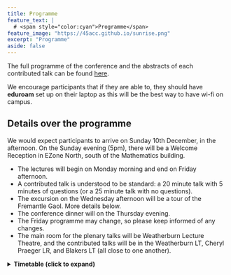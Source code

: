 ```yaml
---
title: Programme
feature_text: | 
  # <span style="color:cyan">Programme</span>
feature_image: "https://45acc.github.io/sunrise.png"
excerpt: "Programme"
aside: false
---
```


The full programme of the conference and the abstracts of each contributed talk can be found [here](45ACC_Abstracts_Booklet.pdf).

We encourage participants that if they are able to, they should have **eduroam** set up on their laptop as this will be the best way to have wi-fi on campus.

## Details over the programme

We would expect participants to arrive on Sunday 10th December, in the afternoon.
On the Sunday evening (5pm), there will be a Welcome Reception in EZone North, south of the Mathematics building.

- The lectures will begin on Monday morning and end on Friday afternoon.
- A contributed talk is understood to be standard: a 20 minute talk with 5 minutes of questions (or a 25 minute talk with no questions).
- The excursion on the Wednesday afternoon will be a tour of the Fremantle Gaol. More details below.
- The conference dinner will on the Thursday evening.
- The Friday programme may change, so please keep informed of any changes.
- The main room for the plenary talks will be Weatherburn Lecture Theatre, and the contributed talks will be in the Weatherburn LT, Cheryl Praeger LR, and Blakers LT (all close to one another).

<details>
<summary>
  <b>Timetable (click to expand)</b>
</summary>

The morning and afternoon teas will be in the Monadelphous Integrated Learning Centre (MILC), just east of the lecture venues. For lunch, you're on your own!
  
<h3 class="unnumbered" id="sunday">Sunday (evening)</h3>

Registration and Welcome Reception (EZone): 17:00 — 19:00.

<h3 class="unnumbered" id="monday">Monday</h3>

|    | **Weatherburn LT**   | **Blakers LT**      | **Praeger LR**  |
|:---:|:---:|:---:|:---:|
| 8.00 -- 8.45   | Registration         |            |     |
| 8.45 -- 9.00   | Opening address      |     |                 |
| 9.00 -- 10:00  | <dfn title="Local actions and eigenspaces of vertex-transitive graphs"><em>Gabriel Verret</em></dfn>     |                     |                 |
| 10.00 -- 10.30  | :coffee: `Morning tea (MILC)` :coffee: | | |
| 10.30 -- 11.00 | Chen\*               | Bastida\*           | Satake          |
| 11.00 -- 11.30 | Ding\*               | Tangjai             | Wang\*          |
| 11.30 -- 12.00 | Mitrović\*           | Lehner              | Yost            |
| 12.00 -- 12.30 | Dacaymat\*           | Semple              | Umar            |
| 12.30 -- 14.30 | `Lunch break`                                       
| 14.30 -- 15.30 | *CMSA Prize Winner*  |                     |                 |
| 15.30 -- 16.00 | :coffee: `Afternoon tea (MILC)` :coffee:     |                     |                 |
| 16.00 -- 16.30 | Basit                | Bunjamin\*          |                 |
| 16.30 -- 17.00 | Liebenau             | Mitchell\*          |                 |
| 17.00 -- 17.30 | Hasunuma             | Lacaze-Masmonteil\* |                 |


<h3 class="unnumbered" id="tuesday">Tuesday</h3>

|                | **Weatherburn LT** | **Blakers LT** |
|:---:|:---:|:---:|
| 9.00 -- 10:00  | <dfn title="Algebraic graph theory and quantum walks"><em>Krystal Guo</em></dfn>      |                |
| 10.00 -- 10.30 | :coffee: `Morning tea (MILC)` :coffee:        |                |
| 10.30 -- 11.00 | Hickingbotham\*    | Briones        |
| 11.00 -- 11.30 | Distel\*           | Mammoliti      |
| 11.30 -- 12.00 | Brettell           | Ernst\*        |
| 12:00 -- 12:30 | Wood               | Klawuhn\*      |
| 12.30 -- 14.30 | `Lunch break`        |                |
| 14.30 -- 15.30 | <dfn title="How to design a graph with three eigenvalues"><em>Gary Greaves</em></dfn>     |                |
| 15.30 -- 16.00 | :coffee: `Afternoon tea (MILC)` :coffee:       |                |
| 16.00 -- 16.30 | Allsop\*           | Imamura        |
| 16.30 -- 17.00 | Baghestani\*       | Kawabuchi      |
| 17.00 -- 17.30 | CMSA AGM           |                |


<h3 class="unnumbered" id="wednesday">Wednesday</h3>

|                | **Weatherburn LT** | **Blakers LT** |
|:---:|:---:|:---:|
| 9.00 -- 10:00  | <dfn title="The Saturation Spectrum of odd cycles"><em>André Kündgen</em></dfn>   |                |
| 10.00 -- 10.30 | :coffee: `Morning tea (MILC)` :coffee:       |                |
| 10.30 -- 11.00 | Arumugam\*           | Maruta         |
| 11.00 -- 11.30 | Syrotiuk           | Yasufuku       |
| 11.30 -- 12.00 | Hirao              | Hafidh\*       |
| 12.00 -- 12:30 | Hawtin             | Zhang\*        |
| 12.30 -- 13.30 | `Lunch break`        |                |
| 14.00 -- 17.00 | *Excursion*  :bus:    |                |


<h3 class="unnumbered" id="thursday">Thursday</h3>

|                | **Weatherburn LT**       | **Blakers LT** |
|:---:|:---:|:---:|
| 9.00 -- 10:00  | <dfn title="New Ramsey multiplicity bounds and search heuristics"><em>Tibor Szabó</em></dfn>           |                |
| 10.00 -- 10.30 | :coffee: `Morning tea (MILC)` :coffee:             |                |
| 10.30 -- 11.00 | Gentle\*               | Gunasekara     |
| 11.00 -- 11.30 | Miura                    | Zhang\*        |
| 11.30 -- 12.00 | Lia                      | Smith\*        |
| 12.00 -- 12.30 | De Beule                 | Li\*           |
| 12.30 -- 14.30 | `Lunch break`             |                |
| 14.30 -- 15.30 | <dfn title="'Segre-type' theorems: combinatorial characterisations for algebraic objects"><em>Geertrui Van de Voorde</em></dfn> |                |
| 15.30 -- 16.00 | :coffee: `Afternoon tea (MILC)` :coffee:             |                |
| 16.00 -- 16.30 | McKay                    |                |
| 16.30 -- 17.00 | Colbourn                 |                |
| 17.00 -- 17.30 | Wanless                  |                |

18.30: Conference dinner (UniClub)


<h3 class="unnumbered" id="friday">Friday</h3>

|        | **Weatherburn LT**  | **Blakers LT** |
|:---:|:---:|:---:|
| 9.00 -- 10:00  | <dfn title="The Hamilton decomposition problem"><em>Sara Davies</em></dfn>       |                |
| 10.00 -- 10.30 | :coffee: `Morning tea (MILC)` :coffee:        |                |
| 10.30 -- 11.00 | Kaemawichanurat     | Popiel         |
| 11.00 -- 11.30 | Greenhill           | Freedman       |
| 11.30 -- 12.00 | Isaev               | Lansdown       |
| 12.00 -- 14.00 | `Lunch break`        |                |
| 14.30 -- 15.30 | <dfn title="Quadratic forms in design theory"><em>Padraig Ó Catháin</em></dfn> |                |
| 15.30 -- 16.00 | :coffee: `Afternoon tea (MILC)` :coffee:       |                |

</details>




